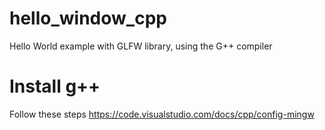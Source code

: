 # hello_window_cpp
Hello World example with GLFW library, using the G++ compiler

# Install g++
Follow these steps
https://code.visualstudio.com/docs/cpp/config-mingw